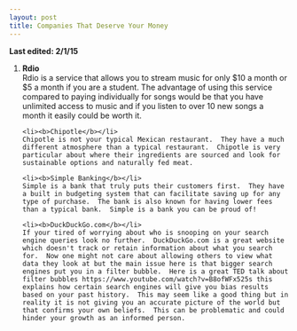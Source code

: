 ```yaml
---
layout: post
title: Companies That Deserve Your Money
---
```

<b> Last edited: 2/1/15 </b>


<ol>
    <li><b>Rdio</b></li>
        Rdio is a service that allows you to stream music for only $10 a month or $5 a month if you are a student.  The advantage of using this service compared to paying individually for songs would be that you have unlimited access to music and if you listen to over 10 new songs a month it easily could be worth it.  

    <li><b>Chipotle</b></li>
    Chipotle is not your typical Mexican restaurant.  They have a much different atmosphere than a typical restaurant.  Chipotle is very particular about where their ingredients are sourced and look for sustainable options and naturally fed meat.

    <li><b>Simple Banking</b></li>
    Simple is a bank that truly puts their customers first.  They have a built in budgeting system that can facilitate saving up for any type of purchase.  The bank is also known for having lower fees than a typical bank.  Simple is a bank you can be proud of!

    <li><b>DuckDuckGo.com</b></li>
    If your tired of worrying about who is snooping on your search engine queries look no further.  DuckDuckGo.com is a great website which doesn't track or retain information about what you search for.  Now one might not care about allowing others to view what data they look at but the main issue here is that bigger search engines put you in a filter bubble.  Here is a great TED talk about filter bubbles https://www.youtube.com/watch?v=B8ofWFx525s this explains how certain search engines will give you bias results based on your past history.  This may seem like a good thing but in reality it is not giving you an accurate picture of the world but that confirms your own beliefs.  This can be problematic and could hinder your growth as an informed person.


</ol>

<br>
<br>
<br>
